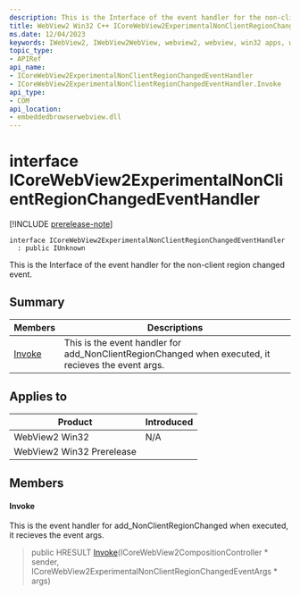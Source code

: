 ```yaml
---
description: This is the Interface of the event handler for the non-client region changed event.
title: WebView2 Win32 C++ ICoreWebView2ExperimentalNonClientRegionChangedEventHandler
ms.date: 12/04/2023
keywords: IWebView2, IWebView2WebView, webview2, webview, win32 apps, win32, edge, ICoreWebView2, ICoreWebView2Controller, browser control, edge html, ICoreWebView2ExperimentalNonClientRegionChangedEventHandler
topic_type: 
- APIRef
api_name:
- ICoreWebView2ExperimentalNonClientRegionChangedEventHandler
- ICoreWebView2ExperimentalNonClientRegionChangedEventHandler.Invoke
api_type:
- COM
api_location:
- embeddedbrowserwebview.dll
---
```


# interface ICoreWebView2ExperimentalNonClientRegionChangedEventHandler

[!INCLUDE [prerelease-note](../includes/prerelease-note.md)]

```
interface ICoreWebView2ExperimentalNonClientRegionChangedEventHandler
  : public IUnknown
```

This is the Interface of the event handler for the non-client region changed event.

## Summary

 Members                        | Descriptions
--------------------------------|---------------------------------------------
[Invoke](#invoke) | This is the event handler for add_NonClientRegionChanged when executed, it recieves the event args.

## Applies to

Product                         | Introduced
--------------------------------|---------------------------------------------
WebView2 Win32            |    N/A
WebView2 Win32 Prerelease |    

## Members

#### Invoke

This is the event handler for add_NonClientRegionChanged when executed, it recieves the event args.

> public HRESULT [Invoke](#invoke)(ICoreWebView2CompositionController * sender, ICoreWebView2ExperimentalNonClientRegionChangedEventArgs * args)

